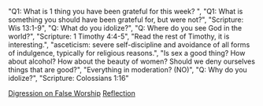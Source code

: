 "Q1: What is 1 thing you have been grateful for this week? ",
"Q1: What is something you should have been grateful for, but were not?",
"Scripture: Wis 13:1-9",
"Q: What do you idolize?",
"Q: Where do you see God in the world?",
"Scripture: 1 Timothy 4:4-5",
"Read the rest of Timothy, it is interesting.",
"asceticism: severe self-discipline and avoidance of all forms of indulgence, typically for religious reasons.",
"Is sex a good thing? How about alcohol? How about the beauty of women? Should we deny ourselves things that are good?",
"Everything in moderation? (NO)",
"Q: Why do you idolize?",
"Scripture: Colossians 1:16"

[Digression on False Worship](https://bible.usccb.org/bible/wisdom/13)
[Reflection](https://www.ncregister.com/blog/the-beauty-of-creation-reflects-the-beauty-of-the-creator)